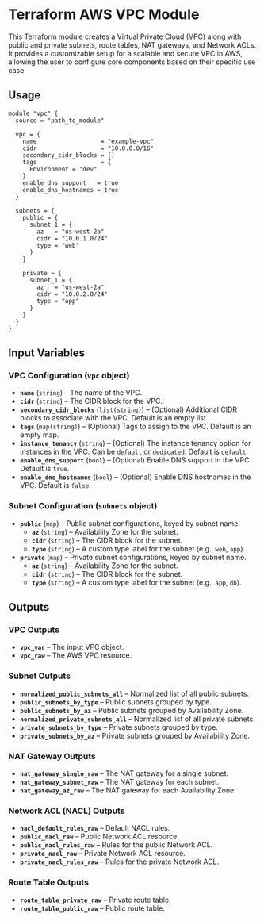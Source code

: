
# Terraform AWS VPC Module

This Terraform module creates a Virtual Private Cloud (VPC) along with public and private subnets, route tables, NAT gateways, and Network ACLs. It provides a customizable setup for a scalable and secure VPC in AWS, allowing the user to configure core components based on their specific use case.

## Usage

```hcl
module "vpc" {
  source = "path_to_module"

  vpc = {
    name                  = "example-vpc"
    cidr                  = "10.0.0.0/16"
    secondary_cidr_blocks = []
    tags                  = {
      Environment = "dev"
    }
    enable_dns_support   = true
    enable_dns_hostnames = true
  }

  subnets = {
    public = {
      subnet_1 = {
        az   = "us-west-2a"
        cidr = "10.0.1.0/24"
        type = "web"
      }
    }

    private = {
      subnet_1 = {
        az   = "us-west-2a"
        cidr = "10.0.2.0/24"
        type = "app"
      }
    }
  }
}
```

## Input Variables

### VPC Configuration (`vpc` object)
- **`name`** (`string`) – The name of the VPC.
- **`cidr`** (`string`) – The CIDR block for the VPC.
- **`secondary_cidr_blocks`** (`list(string)`) – (Optional) Additional CIDR blocks to associate with the VPC. Default is an empty list.
- **`tags`** (`map(string)`) – (Optional) Tags to assign to the VPC. Default is an empty map.
- **`instance_tenancy`** (`string`) – (Optional) The instance tenancy option for instances in the VPC. Can be `default` or `dedicated`. Default is `default`.
- **`enable_dns_support`** (`bool`) – (Optional) Enable DNS support in the VPC. Default is `true`.
- **`enable_dns_hostnames`** (`bool`) – (Optional) Enable DNS hostnames in the VPC. Default is `false`.

### Subnet Configuration (`subnets` object)
- **`public`** (`map`) – Public subnet configurations, keyed by subnet name.
  - **`az`** (`string`) – Availability Zone for the subnet.
  - **`cidr`** (`string`) – The CIDR block for the subnet.
  - **`type`** (`string`) – A custom type label for the subnet (e.g., `web`, `app`).
- **`private`** (`map`) – Private subnet configurations, keyed by subnet name.
  - **`az`** (`string`) – Availability Zone for the subnet.
  - **`cidr`** (`string`) – The CIDR block for the subnet.
  - **`type`** (`string`) – A custom type label for the subnet (e.g., `app`, `db`).

## Outputs

### VPC Outputs
- **`vpc_var`** – The input VPC object.
- **`vpc_raw`** – The AWS VPC resource.

### Subnet Outputs
- **`normalized_public_subnets_all`** – Normalized list of all public subnets.
- **`public_subnets_by_type`** – Public subnets grouped by type.
- **`public_subnets_by_az`** – Public subnets grouped by Availability Zone.
- **`normalized_private_subnets_all`** – Normalized list of all private subnets.
- **`private_subnets_by_type`** – Private subnets grouped by type.
- **`private_subnets_by_az`** – Private subnets grouped by Availability Zone.

### NAT Gateway Outputs
- **`nat_gateway_single_raw`** – The NAT gateway for a single subnet.
- **`nat_gateway_subnet_raw`** – The NAT gateway for each subnet.
- **`nat_gateway_az_raw`** – The NAT gateway for each Availability Zone.

### Network ACL (NACL) Outputs
- **`nacl_default_rules_raw`** – Default NACL rules.
- **`public_nacl_raw`** – Public Network ACL resource.
- **`public_nacl_rules_raw`** – Rules for the public Network ACL.
- **`private_nacl_raw`** – Private Network ACL resource.
- **`private_nacl_rules_raw`** – Rules for the private Network ACL.

### Route Table Outputs
- **`route_table_private_raw`** – Private route table.
- **`route_table_public_raw`** – Public route table.
